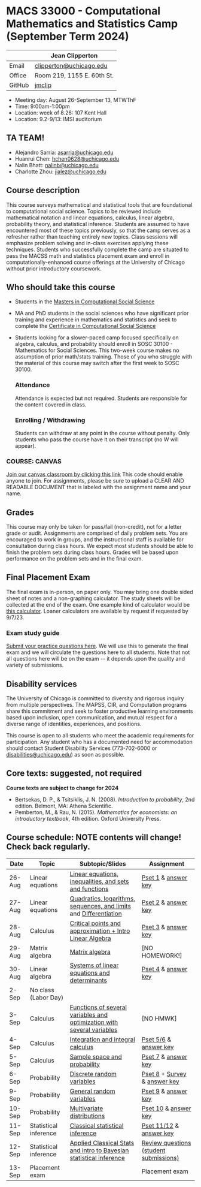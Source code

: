 # MACS 33000 - Computational Mathematics and Statistics Camp (September Term 2024)

|  | Jean Clipperton|
|-|-|
| Email | clipperton@uchicago.edu |
| Office | Room 219, 1155 E. 60th St. |
| GitHub | [jmclip](https://github.com/jmclip) |

* Meeting day: August 26-September 13, MTWThF
* Time: 9:00am-1:00pm
* Location: week of 8.26: 107 Kent Hall
* Location: 9.2-9/13: IMSI auditorium


## TA TEAM!
* Alejandro Sarria: asarria@uchicago.edu	
* Huanrui Chen: hchen0628@uchicago.edu		
* Nalin Bhatt: nalinb@uchicago.edu		
* Charlotte Zhou: jialez@uchicago.edu		

## Course description

This course surveys mathematical and statistical tools that are foundational to computational social science. Topics to be reviewed include mathematical notation and linear equations, calculus, linear algebra, probability theory, and statistical inference. Students are assumed to have encountered most of these topics previously, so that the camp serves as a refresher rather than teaching entirely new topics. Class sessions will emphasize problem solving and in-class exercises applying these techniques. Students who successfully complete the camp are situated to pass the MACSS math and statistics placement exam and enroll in computationally-enhanced course offerings at the University of Chicago without prior introductory coursework.

## Who should take this course

* Students in the [Masters in Computational Social Science](https://macss.uchicago.edu/)
* MA and PhD students in the social sciences who have significant prior training and experience in mathematics and statistics and seek to complete the [Certificate in Computational Social Science](https://macss.uchicago.edu/programs-of-study/certificate)
* Students looking for a slower-paced camp focused specifically on algebra, calculus, and probability should enroll in SOSC 30100 - Mathematics for Social Sciences. This two-week course makes no assumption of prior math/stats training. Those of you who struggle with the material of this course may switch after the first week to SOSC 30100.

  ### Attendance
  Attendance is expected but not required. Students are responsible for the content covered in class.

  ### Enrolling / Withdrawing
  Students can withdraw at any point in the course without penalty. Only students who pass the course have it on their transcript (no W will appear). 


### COURSE: CANVAS
[Join our canvas classroom by clicking this link](https://canvas.uchicago.edu/enroll/WCWJRE) This code should enable anyone to join. For assignments, please be sure to upload a CLEAR AND READABLE DOCUMENT that is labeled with the assignment name and your name. 

## Grades

This course may only be taken for pass/fail (non-credit), not for a letter grade or audit. Assignments are comprised of daily problem sets. You are encouraged to work in groups, and the instructional staff is available for consultation during class hours. We expect most students should be able to finish the problem sets during class hours. Grades will be based upon performance on the problem sets and in the final exam.

## Final Placement Exam
The final exam is in-person, on paper only. You may bring one double sided sheet of notes and a non-graphing calculator. The study sheets will be collected at the end of the exam. One example kind of calculator would be [this calculator](https://www.target.com/p/texas-instruments-ti-30xa-scientific-calculator/-/A-14769313). Loaner calculators are available by request if requested by 9/7/23. 

### Exam study guide
[Submit your practice questions here](https://forms.gle/FGmpjwDpHw5mVyVp6). We will use this to generate the final exam and we will circulate the questions here to all students. Note that not all questions here will be on the exam -- it depends upon the quality and variety of submissions. 

## Disability services

The University of Chicago is committed to diversity and rigorous inquiry from multiple perspectives. The MAPSS, CIR, and Computation programs share this commitment and seek to foster productive learning environments based upon inclusion, open communication, and mutual respect for a diverse range of identities, experiences, and positions.

This course is open to all students who meet the academic requirements for participation. Any student who has a documented need for accommodation should contact Student Disability Services (773-702-6000 or [disabilities@uchicago.edu](mailto:disabilities@uchicago.edu)) as soon as possible.

## Core texts: suggested, not required

**Course texts are subject to change for 2024**

* Bertsekas, D. P., & Tsitsiklis, J. N. (2008). *Introduction to probability*, 2nd edition. Belmont, MA: Athena Scientific.
* Pemberton, M., & Rau, N. (2015). *Mathematics for economists: an introductory textbook*, 4th edition. Oxford University Press.

## Course schedule: NOTE contents will change! Check back regularly.

| Date | Topic | Subtopic/Slides | Assignment
|-|-|-|-|
| 26-Aug | Linear equations | [Linear equations, inequalities, and sets and functions](https://jmclip.github.io/MACSS_math_camp/01-functions-sets.html) | [Pset 1](https://github.com/jmclip/MACSS_math_camp/blob/master/problem_sets/01-functions-sets.pdf) & [answer key](solutions/Pset1Solutions.pdf)
| 27-Aug | Linear equations | [Quadratics, logarithms, sequences, and limits](https://jmclip.github.io/MACSS_math_camp/02-sequences-limits.html) and [Differentiation](https://jmclip.github.io/MACSS_math_camp/03-differentiation.html)  | [Pset 2](https://github.com/jmclip/MACSS_math_camp/blob/master/problem_sets/02-seq-limits-critical-points.pdf) & [answer key](solutions/Pset2Solutions.pdf)
| 28-Aug | Calculus | [Critical points and approximation + Intro Linear Algebra](https://jmclip.github.io/MACSS_math_camp/04-critical-points.html) | [Pset 3](https://github.com/jmclip/MACSS_math_camp/blob/master/problem_sets/03-critical-points.pdf) & [answer key](solutions/Pset3Solutions.pdf)
| 29-Aug | Matrix algebra | [Matrix algebra](https://jmclip.github.io/MACSS_math_camp/05-matrix-algebra.html) | [NO HOMEWORK!]
| 30-Aug | Linear algebra  |  [Systems of linear equations and determinants](https://jmclip.github.io/MACSS_math_camp/06-matrix-inversion-decomposition.html) | [Pset 4](https://github.com/jmclip/MACSS_math_camp/blob/master/problem_sets/04-linear-algebra.pdf) & [answer key](solutions/Pset4Solutions.pdf)
| 2-Sep | No class (Labor Day) |  | 
| 3-Sep | Calculus |[Functions of several variables and optimization with several variables](https://jmclip.github.io/MACSS_math_camp/07-multivariable-differentiation.html)| [NO HMWK]
| 4-Sep | Calculus | [Integration and integral calculus](https://jmclip.github.io/MACSS_math_camp/08-integration.html) | [Pset 5/6](https://github.com/jmclip/MACSS_math_camp/blob/master/problem_sets/05-06-diff-integration.pdf) & [answer key](solutions/Pset4Solutions.pdf)
| 5-Sep | Calculus |  [Sample space and probability](https://jmclip.github.io/MACSS_math_camp/09-sample-space-probability.html)| [Pset 7](https://github.com/jmclip/MACSS_math_camp/blob/master/problem_sets/07-sample-space-probability2.pdf) & [answer key](solutions/pset7___answer_key.pdf)
| 6-Sep | Probability | [Discrete random variables](https://jmclip.github.io/MACSS_math_camp/10-discrete-random-vars.html) | [Pset 8](https://github.com/jmclip/MACSS_math_camp/blob/master/problem_sets/08-discrete-random-variables2.pdf) + [Survey](https://forms.gle/8qmgAjFTzWRVRPh29) & [answer key](solutions/pset8___answer_key.pdf)
| 9-Sep | Probability | [General random variables](https://jmclip.github.io/MACSS_math_camp/11-general-random-vars.html)| [Pset 9](https://github.com/jmclip/MACSS_math_camp/blob/master/problem_sets/09-general-random-variables.pdf) & [answer key](solutions/pset9___answer_key.pdf)
| 10-Sep | Probability | [Multivariate distributions](https://jmclip.github.io/MACSS_math_camp/12-multivariate-pdf.html)  | [Pset 10](https://github.com/jmclip/MACSS_math_camp/blob/master/problem_sets/10-multivariate-pdf.pdf) & [answer key](solutions/pset10___answer_key.pdf)
| 11-Sep | Statistical inference  | [Classical statistical inference](https://jmclip.github.io/MACSS_math_camp/13-frequentist-inference.html)| [Pset 11/12](https://github.com/jmclip/MACSS_math_camp/blob/master/problem_sets/11-12-frequentist-inference.pdf) & [answer key](solutions/pset11n12___answer_key.pdf)
| 12-Sep | Statistical inference | [Applied Classical Stats and intro to Bayesian statistical inference](https://jmclip.github.io/MACSS_math_camp/14-classical-applied.html) | [Review questions (student submissions)](https://docs.google.com/spreadsheets/d/1GB8BQoK4pZgne3_kgWOgYHYH_ScUGQ4awsMSUsIPO3k/edit?usp=sharing)
| 13-Sep | Placement exam |  | Placement exam
